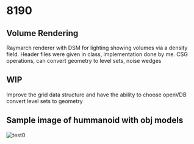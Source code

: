 # 8190
## Volume Rendering
Raymarch renderer with DSM for lighting showing volumes via a density field.
Header files were given in class, implementation done by me.
CSG operations, can convert geometry to level sets, noise wedges
## WIP
Improve the grid data structure and have the ability to choose openVDB
convert level sets to geometry
## Sample image of hummanoid with obj models
![test0](https://github.com/aahartley/8190/assets/50050814/63f44668-a09d-4e32-9f89-abd53c4c902d)
